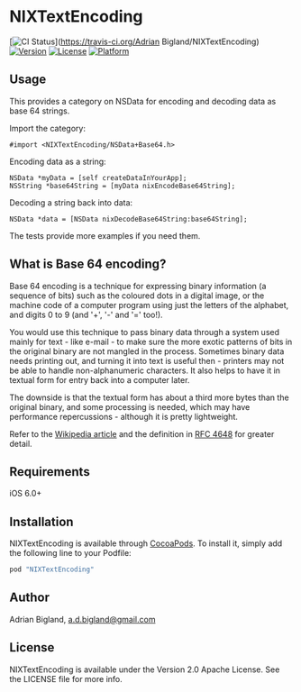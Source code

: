 # NIXTextEncoding

[![CI Status](http://img.shields.io/travis/adrian-db/NIXTextEncoding.svg?style=flat)](https://travis-ci.org/Adrian Bigland/NIXTextEncoding)
[![Version](https://img.shields.io/cocoapods/v/NIXTextEncoding.svg?style=flat)](http://cocoapods.org/pods/NIXTextEncoding)
[![License](https://img.shields.io/cocoapods/l/NIXTextEncoding.svg?style=flat)](http://cocoapods.org/pods/NIXTextEncoding)
[![Platform](https://img.shields.io/cocoapods/p/NIXTextEncoding.svg?style=flat)](http://cocoapods.org/pods/NIXTextEncoding)

## Usage

This provides a category on NSData for encoding and decoding data as base 64 strings.

Import the category:

    #import <NIXTextEncoding/NSData+Base64.h>

Encoding data as a string:

    NSData *myData = [self createDataInYourApp];
    NSString *base64String = [myData nixEncodeBase64String];

Decoding a string back into data:

    NSData *data = [NSData nixDecodeBase64String:base64String];

The tests provide more examples if you need them.

## What is Base 64 encoding?

Base 64 encoding is a technique for expressing binary information (a sequence of bits) such as the coloured dots in a digital image, or the machine code of a computer program using just the letters of the alphabet, and digits 0 to 9 (and '+', '-' and '=' too!).

You would use this technique to pass binary data through a system used mainly for text - like e-mail - to make sure the more exotic patterns of bits in the original binary are not mangled in the process. Sometimes binary data needs printing out, and turning it into text is useful then - printers may not be able to handle non-alphanumeric characters. It also helps to have it in textual form for entry back into a computer later.

The downside is that the textual form has about a third more bytes than the original binary, and some processing is needed, which may have performance repercussions - although it is pretty lightweight.

Refer to the [Wikipedia article](http://en.wikipedia.org/wiki/Base64 "Wikipedia:Base 64 encoding") and the definition in [RFC 4648](http://www.ietf.org/rfc/rfc4648.txt "RFC 4648:Base 64 encoding definition") for greater detail.

## Requirements

iOS 6.0+

## Installation

NIXTextEncoding is available through [CocoaPods](http://cocoapods.org). To install
it, simply add the following line to your Podfile:

```ruby
pod "NIXTextEncoding"
```

## Author

Adrian Bigland, a.d.bigland@gmail.com

## License

NIXTextEncoding is available under the Version 2.0 Apache License. See the LICENSE file for more info.
